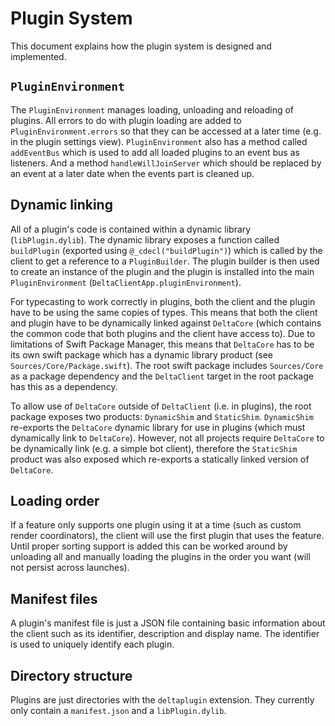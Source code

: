 # Plugin System

This document explains how the plugin system is designed and implemented.

## `PluginEnvironment`

The `PluginEnvironment` manages loading, unloading and reloading of plugins. All errors to do with
plugin loading are added to `PluginEnvironment.errors` so that they can be accessed at a later time
(e.g. in the plugin settings view). `PluginEnvironment` also has a method called `addEventBus` which
is used to add all loaded plugins to an event bus as listeners. And a method `handleWillJoinServer`
which should be replaced by an event at a later date when the events part is cleaned up.

## Dynamic linking

All of a plugin's code is contained within a dynamic library (`libPlugin.dylib`). The dynamic
library exposes a function called `buildPlugin` (exported using `@_cdecl("buildPlugin")`) which is
called by the client to get a reference to a `PluginBuilder`. The plugin builder is then used to
create an instance of the plugin and the plugin is installed into the main `PluginEnvironment`
(`DeltaClientApp.pluginEnvironment`).

For typecasting to work correctly in plugins, both the client and the plugin have to be using the
same copies of types. This means that both the client and plugin have to be dynamically linked
against `DeltaCore` (which contains the common code that both plugins and the client have access
to). Due to limitations of Swift Package Manager, this means that `DeltaCore` has to be its own
swift package which has a dynamic library product (see `Sources/Core/Package.swift`). The root swift
package includes `Sources/Core` as a package dependency and the `DeltaClient` target in the root
package has this as a dependency.

To allow use of `DeltaCore` outside of `DeltaClient` (i.e. in plugins), the root package exposes two
products: `DynamicShim` and `StaticShim`. `DynamicShim` re-exports the `DeltaCore` dynamic library
for use in plugins (which must dynamically link to `DeltaCore`). However, not all projects require
`DeltaCore` to be dynamically link (e.g. a simple bot client), therefore the `StaticShim` product
was also exposed which re-exports a statically linked version of `DeltaCore`.

## Loading order

If a feature only supports one plugin using it at a time (such as custom render coordinators), the
client will use the first plugin that uses the feature. Until proper sorting support is added this
can be worked around by unloading all and manually loading the plugins in the order you want (will
not persist across launches).

## Manifest files

A plugin's manifest file is just a JSON file containing basic information about the client such as
its identifier, description and display name. The identifier is used to uniquely identify each
plugin.

## Directory structure

Plugins are just directories with the `deltaplugin` extension. They currently only contain a
`manifest.json` and a `libPlugin.dylib`.

